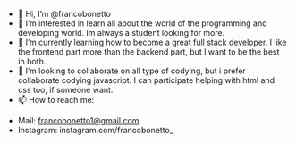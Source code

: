 - 👋 Hi, I’m @francobonetto
- 👀 I’m interested in learn all about the world of the programming and developing world. Im always a student looking for more.
- 🌱 I’m currently learning how to become a great full stack developer. I like the frontend part more than the backend part, but I want to be the best in both.
- 💞️ I’m looking to collaborate on all type of codying, but i prefer collaborate codying javascript. I can participate helping with html and css too, if someone want.
- 📫 How to reach me: 
* Mail: francobonetto1@gmail.com
* Instagram: instagram.com/francobonetto_
<!---
francobonetto/francobonetto is a ✨ special ✨ repository because its `README.md` (this file) appears on your GitHub profile.
You can click the Preview link to take a look at your changes.
--->
